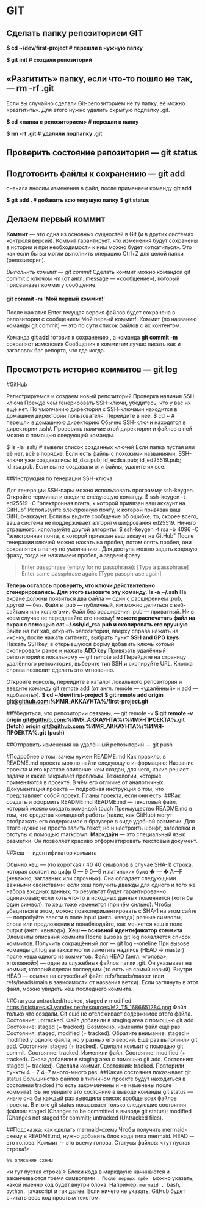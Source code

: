 # GIT

## Сделать папку репозиторием GIT

**$ cd ~/dev/first-project # перешли в нужную папку**

**$ git init # создали репозиторий**

## «Разгитить» папку, если что-то пошло не так, — rm -rf .git

Если вы случайно сделали Git-репозиторием не ту папку, её можно «разгитить». Для этого нужно удалить скрытую подпапку .git.

**$ cd <папка с репозиторием> # перешли в папку**

**$ rm -rf .git # удалили подпапку .git**

## Проверить состояние репозитория — git status

## Подготовить файлы к сохранению — git add

сначала вносим изменения в файл, после применяем команду **git add**

**$ git add . # добавить всю текущую папку**
**$ git status**

## Делаем первый коммит

**Коммит** — это одна из основных сущностей в Git (и в других системах контроля версий). Коммит гарантирует, что изменения будут сохранены в истории и при необходимости к ним можно будет «откатиться». Это как если бы вы могли выполнить операцию Ctrl+Z для целой папки (репозитория).


*Выполнить коммит — _git commit_*
Сделать коммит можно командой git commit c ключом -m (от англ. message — «сообщение»), который присваивает коммиту сообщение.

#### git commit -m 'Мой первый коммит!' 

После нажатия Enter текущая версия файлов будет сохранена в репозитории с сообщением Мой первый коммит!. Коммит (по названию команды git commit) — это по сути список файлов с их контентом.

Команда **git add** готовит к сохранению , а команда **git commit -m** сохраняет изменения
Сообщения к коммитам лучше писать как и заголовок баг репорта, что где когда.

## Просмотреть историю коммитов — git log


#GitHub

Регистрируемся и создаем новый репозиторий
Проверка наличия SSH-ключа
Прежде чем генерировать SSH-ключи, убедитесь, что у вас их ещё нет. По умолчанию директория с SSH-ключами находится в домашней директории пользователя. Перейдите в неё.
$ cd ~ # перешли в домашнюю директорию 
Обычно SSH-ключи находятся в директории .ssh/. Проверить наличие этой директории и файлов в ней можно с помощью следующей команды.

$ ls -la .ssh/ # вывели список созданных ключей 
Если папка пустая или её нет, всё в порядке. 
Если есть файлы с похожими названиями, SSH-ключи уже создавались:
id_dsa.pub;
id_ecdsa.pub;
id_ed25519.pub;
id_rsa.pub.
Если вы не создавали эти файлы, удалите их все.

##Инструкция по генерации SSH-ключа

Для генерации SSH-пары можно использовать программу ssh-keygen. Откройте терминал и введите следующую команду.
$ ssh-keygen -t ed25519 -C "электронная почта, к которой привязан ваш аккаунт на GitHub" 
    Используйте электронную почту, к которой привязан ваш GitHub-аккаунт.
    Если вы видите сообщение об ошибке, то, скорее всего, ваша система не поддерживает алгоритм шифрования ed25519. Ничего страшного: используйте другой алгоритм.
$ ssh-keygen -t rsa -b 4096 -C "электронная почта, к которой привязан ваш аккаунт на GitHub" 
После генерации ключей можно нажать на пробел, потом опять пробел, они сохранятся в папку по умолчанию . Для доступа можно задать кодовую фразу, тогда не нажимаем пробел, а задаем фразу 
> Enter passphrase (empty for no passphrase): [Type a passphrase]
> Enter same passphrase again: [Type passphrase again] 

**Теперь осталось проверить, что ключи действительно сгенерировались. Для этого вызовите эту команду.**
**ls -a ~/.ssh**
На экране должны появиться два файла — один с расширением .pub, другой — без. Файл в .pub — публичный, им можно делиться с веб-сайтами или коллегами. Файл без расширения .pub — приватный. Ни в коем случае не передавайте его никому! 
**можете распечатать файл на экран с помощью cat ~/.ssh/id_rsa.pub и скопировать его вручную**
Зайти на гит хаб, открыть рапозиторий, вверху справа нажать на иконку, после нажать ситтингс, выбрать пункт **SSH and GPG keys**
Нажать SSHkey, в открывшуюся форму добавить ключь котоый скопировали ранее и нажать **ADD key**
Привязать удалённый репозиторий к локальному — git remote add
Перейдите на страницу удалённого репозитория, выберите тип SSH и скопируйте URL. Кнопка справа позволит сделать это мгновенно.

Откройте консоль, перейдите в каталог локального репозитория и введите команду git remote add (от англ. remote — «удалённый» и add — «добавить»).
**$ cd ~/dev/first-project**
**$ git remote add origin git@github.com:%ИМЯ_АККАУНТА%/first-project.git** 

##Убедиться, что репозитории связаны, — git remote -v
**$ git remote -v**
**origin    git@github.com:%ИМЯ_АККАУНТА%/%ИМЯ-ПРОЕКТА%.git (fetch)**
**origin    git@github.com:%ИМЯ_АККАУНТА%/%ИМЯ-ПРОЕКТА%.git (push)**

##Отправить изменения на удалённый репозиторий — git push

#Подробнее о том, зачем нужен README.md
Как правило, в README.md проекта можно найти следующую информацию:
Название проекта и его краткое описание: кем создан, для чего, какие решает задачи и какие закрывает проблемы.
Технологии, которые применяются в проекте. В чём его отличие от аналогичных.
Документация проекта — подробная инструкция о том, что представляет собой проект.
Планы проекта, если они есть.
##Как создать и оформить README.md
README.md — текстовый файл, который можно создать командой touch
Преимущество README.md в том, что средства командной работы (такие, как GitHub) могут отображать его содержимое в браузере в виде удобной разметки. Для этого нужно не просто залить текст, но и настроить шрифт, заголовки и отступы с помощью markdown. **Маркда́ун** — это специальный язык разметки. Он позволяет красиво отформатировать текстовый документ.

##Хеш — идентификатор коммита

Обычно хеш — это короткая (
40
40 символов в случае SHA-1) строка, которая состоит из цифр 
0
—
9
0—9 и латинских букв 
�
—
�
A—F (неважно, заглавных или строчных). Она обладает следующими важными свойствами:
если хеш получить дважды для одного и того же набора входных данных, то результат будет гарантированно одинаковый;
если хоть что-то в исходных данных поменяется (хотя бы один символ), то хеш тоже изменится (причём сильно).
Чтобы убедиться в этом, можно поэкспериментировать с SHA-1 на этом сайте — попробуйте ввести в поле input (англ. «ввод») разные символы, слова или предложения и понаблюдайте, как меняется хеш в поле output (англ. «вывод»).
**Хеш — основной идентификатор коммита**
Элементы описания коммита
После вызова git log появляется список коммитов.
Получить сокращённый лог — git log --oneline
При вызове команды git log вы также могли заметить надпись (HEAD -> master) после хеша одного из коммитов.
Файл HEAD (англ. «голова», «головной») — один из служебных файлов папки .git. Он указывает на коммит, который сделан последним (то есть на самый новый).
Внутри HEAD — ссылка на служебный файл: refs/heads/master (или refs/heads/main в зависимости от названия ветки). Если заглянуть в этот файл, можно увидеть хеш последнего коммита.

##Статусы untracked/tracked, staged и modified
https://pictures.s3.yandex.net/resources/M2_T5_1686651284.png
Файл только что создали. Git ещё не отслеживает содержимое этого файла. Состояние: untracked.
Файл добавили в staging area с помощью git add. Состояние: staged (+ tracked).
Возможно, изменили файл ещё раз. Состояния: staged, modified (+ tracked).
Обратите внимание: staged и modified у одного файла, но у разных его версий.
Ещё раз выполнили git add. Состояние: staged (+ tracked).
Сделали коммит с помощью git commit. Состояние: tracked.
Изменили файл. Состояние: modified (+ tracked).
Снова добавили в staging area с помощью git add. Состояния: staged (+ tracked).
Сделали коммит. Состояния: tracked.
Повторили пункты 
4
−
7
4−7 много-много раз.
##Какие состояния показывает git status
Большинство файлов в типичном проекте будут находиться в состоянии tracked (то есть закоммичены и не изменены после коммита). Вы не увидите это состояние в выводе команды git status — иначе она бы каждый раз выводила список вообще всех файлов проекта.
В итоге git status показывает только следующие состояния файлов:
staged (Changes to be committed в выводе git status);
modified (Changes not staged for commit);
untracked (Untracked files).

##Подсказка: как сделать mermaid-схему
Чтобы получить mermaid-схему в README.md, нужно добавить блок кода типа mermaid.
HEAD -- это голова.
Коммит -- это всему голова.
Статусы файлов:
<тут пустая строка!>

```mermaid
%% описание схемы
```
<и тут пустая строка!> 
Блоки кода в маркдауне начинаются и заканчиваются тремя символами ```. После первых трёх ``` можно указать, какой именно код будет внутри блока. Например: ```mermaid , ```bash, ```python, ```javascript и так далее. Если ничего не указать, GitHub будет считать весь код простым текстом.



